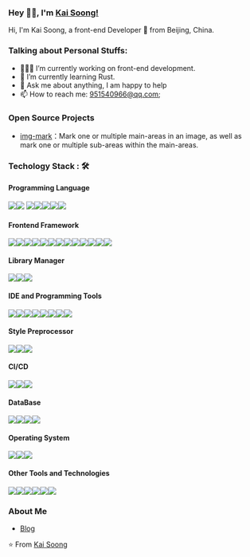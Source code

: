 ### Hey 👋🏽, I'm [Kai Soong!](https://doc.wingblog.top/)

Hi, I'm Kai Soong, a front-end Developer 🚀 from Beijing, China.

### Talking about Personal Stuffs:

- 👨🏽‍💻 I’m currently working on front-end development.
- 🌱 I’m currently learning Rust.
- 💬 Ask me about anything, I am happy to help
- 📫 How to reach me: 951540966@qq.com;

### Open Source Projects

- [img-mark](https://www.npmjs.com/package/img-mark)：Mark one or multiple main-areas in an image, as well as mark one or multiple sub-areas within the main-areas.

### Techology Stack : 🛠

#### Programming Language

<img src="https://img.shields.io/badge/javascript%20-%23323330.svg?&style=for-the-badge&logo=javascript&logoColor=%23F7DF1E"><img src="https://img.shields.io/badge/html5%20-%23E34F26.svg?&style=for-the-badge&logo=html5&logoColor=white"> <img src="https://img.shields.io/badge/css3%20-%231572B6.svg?&style=for-the-badge&logo=css3&logoColor=white"><img src="https://img.shields.io/badge/Java-%23ED8B00.svg?logo=openjdk&style=for-the-badge&logoColor=white"><img src="https://img.shields.io/badge/TypeScript-3178C6?logo=typescript&style=for-the-badge&logoColor=fff"><img src="https://img.shields.io/badge/Rust-%23000000.svg?e&logo=rust&style=for-the-badge&logoColor=fff"><img src="https://img.shields.io/badge/Android-3DDC84?logo=android&style=for-the-badge&logoColor=fff">

#### Frontend Framework

<img src="https://img.shields.io/badge/react%20-%2320232a.svg?&style=for-the-badge&logo=react&logoColor=%2361DAFB"><img src="https://img.shields.io/badge/Vue.js-4FC08D?&style=for-the-badge&logo=vuedotjs&logoColor=fff"><img src="https://img.shields.io/badge/Node.js-6DA55F?logo=node.js&style=for-the-badge&logoColor=fff"><img src="https://img.shields.io/badge/微信小程序-1AAD19?style=for-the-badge"><img src="https://img.shields.io/badge/React_Native-%2320232a.svg?logo=react&style=for-the-badge&logoColor=fff"><img src="https://img.shields.io/badge/Next.js-black?logo=next.js&style=for-the-badge&logoColor=fff"><img src="https://img.shields.io/badge/Nest.js-%23E0234E.svg?logo=nestjs&style=for-the-badge&logoColor=fff"><img src="https://img.shields.io/badge/Taro-blue?style=for-the-badge"><img src="https://img.shields.io/badge/Expo-000020?logo=expo&style=for-the-badge&logoColor=fff"><img src="https://img.shields.io/badge/React_Router-CA4245?logo=react-router&style=for-the-badge&logoColor=fff"><img src="https://img.shields.io/badge/Express.js-%23404d59.svg?logo=express&style=for-the-badge&logoColor=fff"><img src="https://img.shields.io/badge/Electron-2B2E3A?logo=electron&style=for-the-badge&logoColor=fff"><img src="https://img.shields.io/badge/shadcn%2Fui-000?logo=shadcnui&style=for-the-badge&logoColor=fff">

#### Library Manager

<img src="https://img.shields.io/badge/npm-CB3837?logo=npm&style=for-the-badge"><img src="https://img.shields.io/badge/Yarn-2C8EBB?logo=yarn&logoColor=fff&style=for-the-badge"><img src="https://img.shields.io/badge/pnpm-F69220?logo=pnpm&style=for-the-badge&logoColor=fff">

#### IDE and Programming Tools

<img src="https://custom-icon-badges.demolab.com/badge/Visual%20Studio%20Code-0078d7.svg?logo=vsc&style=for-the-badge"><img src="https://img.shields.io/badge/iTerm2-000000?logo=iterm2&style=for-the-badge&logoColor=fff"><img src="https://img.shields.io/badge/YAML-CB171E?logo=yaml&style=for-the-badge&logoColor=fff"><img src="https://img.shields.io/badge/Markdown-%23000000.svg?logo=markdown&style=for-the-badge&logoColor=fff"><img src="https://img.shields.io/badge/JSON-000?logo=json&style=for-the-badge&logoColor=fff"><img src="https://img.shields.io/badge/Bash-4EAA25?logo=gnubash&style=for-the-badge&logoColor=fff"><img src="https://img.shields.io/badge/Vim-%2311AB00.svg?logo=vim&style=for-the-badge&logoColor=fff"><img src="https://img.shields.io/badge/Sublime%20Text-%23575757.svg?logo=sublime-text&style=for-the-badge&logoColor=fff">

#### Style Preprocessor

<img src="https://img.shields.io/badge/Tailwind%20CSS-%2338B2AC.svg?logo=tailwind-css&style=for-the-badge&logoColor=fff"><img src="https://img.shields.io/badge/Sass-C69?logo=sass&style=for-the-badge&logoColor=fff"><img src="https://img.shields.io/badge/Less-1D365D?logo=less&style=for-the-badge&logoColor=fff">

#### CI/CD

<img src="https://img.shields.io/badge/git%20-%23F05033.svg?&style=for-the-badge&logo=git&logoColor=white"/><img src="https://img.shields.io/badge/GitLab%20CI-FC6D26?logo=gitlab&style=for-the-badge&logoColor=fff"><img src="https://img.shields.io/badge/GitHub_Actions-2088FF?logo=github-actions&style=for-the-badge&logoColor=fff">

#### DataBase

<img src="https://img.shields.io/badge/SQLite-%2307405e.svg?logo=sqlite&style=for-the-badge&logoColor=fff"><img src="https://img.shields.io/badge/Redis-%23DD0031.svg?logo=redis&style=for-the-badge&logoColor=fff"><img src="https://img.shields.io/badge/MongoDB-%234ea94b.svg?logo=mongodb&style=for-the-badge&logoColor=fff"><img src="https://img.shields.io/badge/MySQL-4479A1?logo=mysql&style=for-the-badge&logoColor=fff">

#### Operating System

<img src="https://img.shields.io/badge/Linux-FCC624?logo=linux&style=for-the-badge&logoColor=fff"><img src="https://img.shields.io/badge/macOS-000000?logo=apple&style=for-the-badge&logoColor=fff"><img src="https://custom-icon-badges.demolab.com/badge/Windows-0078D6?logo=windows11&style=for-the-badge&logoColor=fff">

#### Other Tools and Technologies

<img src="https://img.shields.io/badge/Babel-F9DC3E?logo=babel&style=for-the-badge&logoColor=fff"><img src="https://img.shields.io/badge/Alipay-1677FF?logo=alipay&style=for-the-badge&logoColor=fff"><img src="https://img.shields.io/badge/VuePress-4FC08D?logo=vuedotjs&style=for-the-badge&logoColor=fff"><img src="https://img.shields.io/badge/GitHub%20Pages-121013?logo=github&style=for-the-badge&logoColor=fff"><img src="https://img.shields.io/badge/Docker-2496ED?logo=docker&style=for-the-badge&logoColor=fff"><img src="https://img.shields.io/badge/Selenium-43B02A?logo=selenium&style=for-the-badge&logoColor=fff">

### About Me

- [Blog](https://doc.wingblog.top/)

⭐️ From [Kai Soong](https://github.com/hxdyj)
